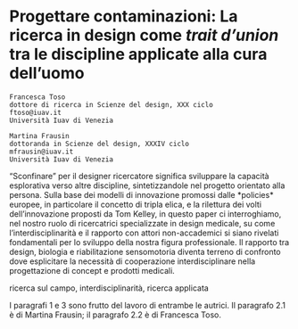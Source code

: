 # Progettare contaminazioni: La ricerca in design come *trait d’union* tra le discipline applicate alla cura dell’uomo

<!-- autori -->
```
Francesca Toso
dottore di ricerca in Scienze del design, XXX ciclo
ftoso@iuav.it
Università Iuav di Venezia
```
```
Martina Frausin
dottoranda in Scienze del design, XXXIV ciclo
mfrausin@iuav.it
Università Iuav di Venezia
```

<!-- abstract -->
<p class='abstract'>
“Sconfinare” per il designer ricercatore significa sviluppare la capacità esplorativa verso altre discipline, sintetizzandole nel progetto orientato alla persona. Sulla base dei modelli di innovazione promossi dalle *policies* europee, in particolare il concetto di tripla elica, e la rilettura dei volti dell’innovazione proposti da Tom Kelley, in questo paper ci interroghiamo, nel nostro ruolo di ricercatrici specializzate in design medicale, su come l’interdisciplinarità e il rapporto con attori non-accademici si siano rivelati fondamentali per lo sviluppo della nostra figura professionale. Il rapporto tra design, biologia e riabilitazione sensomotoria diventa terreno di confronto dove esplicitare la necessità di cooperazione interdisciplinare nella progettazione di concept e prodotti medicali.
</p>

<!-- keywords -->
<p class='keywords'>
ricerca sul campo, interdisciplinarità, ricerca applicata
</p>

<!-- attribuzioni -->
<p class='attribuzioni'>I paragrafi 1 e 3 sono frutto del lavoro di entrambe le autrici. Il paragrafo 2.1 è di Martina Frausin; il paragrafo 2.2 è di Francesca Toso.
</p>